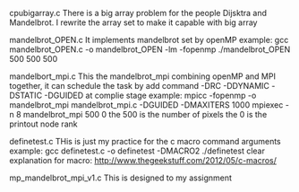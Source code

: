 cpubigarray.c
There is a big array problem for the people Dijsktra and Mandelbrot. 
I rewrite the array set to make it capable with big array

mandelbrot_OPEN.c
It implements mandelbrot set by openMP
example:
gcc mandelbrot_OPEN.c -o mandelbrot_OPEN -lm -fopenmp
./mandelbrot_OPEN 500 500 500


mandelbort_mpi.c
This the mandelbrot_mpi combining openMP and MPI together, 
it can schedule the task by add command -DRC -DDYNAMIC -DSTATIC
-DGUIDED at complie stage
example:
mpicc -fopenmp -o mandelbrot_mpi mandelbrot_mpi.c -DGUIDED -DMAXITERS 1000
mpiexec -n 8 mandelbrot_mpi 500 0
the 500 is the number of pixels
the 0 is the printout node rank

definetest.c
THis is just my practice for the c macro command arguments
example:
gcc definetest.c -o definetest -DMACRO2
./definetest
clear explanation for macro:
http://www.thegeekstuff.com/2012/05/c-macros/


mp_mandelbrot_mpi_v1.c
This is designed to my assignment
